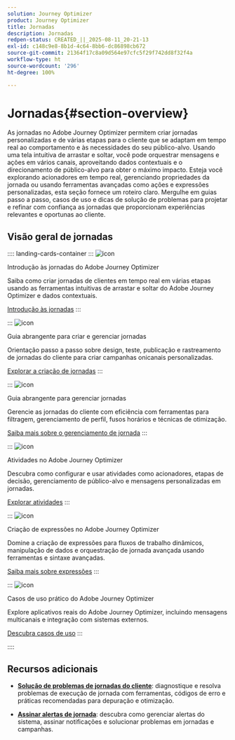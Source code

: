 ```yaml
---
solution: Journey Optimizer
product: Journey Optimizer
title: Jornadas
description: Jornadas
redpen-status: CREATED_||_2025-08-11_20-21-13
exl-id: c148c9e8-8b1d-4c64-8bb6-dc86898cb672
source-git-commit: 21364f17c8a09d564e97cfc5f29f742dd8f32f4a
workflow-type: ht
source-wordcount: '296'
ht-degree: 100%

---
```


# Jornadas{#section-overview}

As jornadas no Adobe Journey Optimizer permitem criar jornadas personalizadas e de várias etapas para o cliente que se adaptam em tempo real ao comportamento e às necessidades do seu público-alvo. Usando uma tela intuitiva de arrastar e soltar, você pode orquestrar mensagens e ações em vários canais, aproveitando dados contextuais e o direcionamento de público-alvo para obter o máximo impacto. Esteja você explorando acionadores em tempo real, gerenciando propriedades da jornada ou usando ferramentas avançadas como ações e expressões personalizadas, esta seção fornece um roteiro claro. Mergulhe em guias passo a passo, casos de uso e dicas de solução de problemas para projetar e refinar com confiança as jornadas que proporcionam experiências relevantes e oportunas ao cliente.

## Visão geral de jornadas

:::: landing-cards-container
:::
![icon](https://cdn.experienceleague.adobe.com/icons/circle-play.svg?lang=pt-BR)

Introdução às jornadas do Adobe Journey Optimizer

Saiba como criar jornadas de clientes em tempo real em várias etapas usando as ferramentas intuitivas de arrastar e soltar do Adobe Journey Optimizer e dados contextuais.

[Introdução às jornadas](../using/building-journeys/journey.md)
:::

:::
![icon](https://cdn.experienceleague.adobe.com/icons/list-check.svg?lang=pt-BR)

Guia abrangente para criar e gerenciar jornadas

Orientação passo a passo sobre design, teste, publicação e rastreamento de jornadas do cliente para criar campanhas onicanais personalizadas.

[Explorar a criação de jornadas](create-journey-landing-page.md)
:::

:::
![icon](https://cdn.experienceleague.adobe.com/icons/gear.svg?lang=pt-BR)

Guia abrangente para gerenciar jornadas

Gerencie as jornadas do cliente com eficiência com ferramentas para filtragem, gerenciamento de perfil, fusos horários e técnicas de otimização.

[Saiba mais sobre o gerenciamento de jornada](manage-journey-landing-page.md)
:::

:::
![icon](https://cdn.experienceleague.adobe.com/icons/puzzle-piece.svg?lang=pt-BR)

Atividades no Adobe Journey Optimizer

Descubra como configurar e usar atividades como acionadores, etapas de decisão, gerenciamento de público-alvo e mensagens personalizadas em jornadas.

[Explorar atividades](about-journey-building-landing-page.md)
:::

:::
![icon](https://cdn.experienceleague.adobe.com/icons/code-branch.svg?lang=pt-BR)

Criação de expressões no Adobe Journey Optimizer

Domine a criação de expressões para fluxos de trabalho dinâmicos, manipulação de dados e orquestração de jornada avançada usando ferramentas e sintaxe avançadas.

[Saiba mais sobre expressões](building-advanced-conditions-journeys-landing-page.md)
:::

:::
![icon](https://cdn.experienceleague.adobe.com/icons/bullseye.svg?lang=pt-BR)

Casos de uso prático do Adobe Journey Optimizer

Explore aplicativos reais do Adobe Journey Optimizer, incluindo mensagens multicanais e integração com sistemas externos.

[Descubra casos de uso](journey-use-cases-landing-page.md)
:::

::::


## Recursos adicionais

- **[Solução de problemas de jornadas do cliente](troubleshoot-journey-landing-page.md)**: diagnostique e resolva problemas de execução de jornada com ferramentas, códigos de erro e práticas recomendadas para depuração e otimização.

- **[Assinar alertas de jornada](../using/reports/alerts.md)**: descubra como gerenciar alertas do sistema, assinar notificações e solucionar problemas em jornadas e campanhas.


